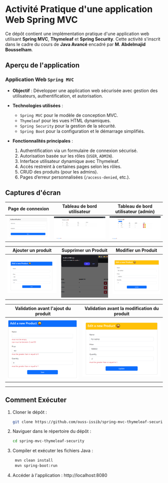 # Activité Pratique d'une application Web Spring MVC

Ce dépôt contient une implémentation pratique d'une application web utilisant **Spring MVC**, **Thymeleaf** et **Spring Security**. Cette activité s'inscrit dans le cadre du cours de **Java Avancé** encadré par **M. Abdelmajid Bousselham**.

## Aperçu de l'application

### Application Web `Spring MVC`

- **Objectif** : Développer une application web sécurisée avec gestion des utilisateurs, authentification, et autorisation.
- **Technologies utilisées** :
  - `Spring MVC` pour le modèle de conception MVC.
  - `Thymeleaf` pour les vues HTML dynamiques.
  - `Spring Security` pour la gestion de la sécurité.
  - `Spring Boot` pour la configuration et le démarrage simplifiés.

- **Fonctionnalités principales** :
  1. Authentification via un formulaire de connexion sécurisé.
  2. Autorisation basée sur les rôles (`USER`, `ADMIN`).
  3. Interface utilisateur dynamique avec Thymeleaf.
  4. Accès restreint à certaines pages selon les rôles.
  5. CRUD des produits (pour les admins).
  6. Pages d’erreur personnalisées (`/access-denied`, etc.).

## Captures d'écran

| Page de connexion | Tableau de bord utilisateur | Tableau de bord utilisateur (admin) |
|---|---|---|
| ![Login](./screenshots/login-page.png) | ![Dashboard](./screenshots/user-home.png) | ![Access Denied](./screenshots/admin-home.png) |

| Ajouter un produit | Supprimer un Produit | Modifier un Produit |
|---|---|---|
| ![Liste users](./screenshots/add-product.png) | ![Détails](./screenshots/delete-product.png) | ![Détails](./screenshots/update-product.png) | 

| Validation avant l'ajout du produit| Validation avant la modification du produit |
|---|---|
| ![Liste users](./screenshots/validation-add-product.png) | ![Détails](./screenshots/validation-update-product.png) |

---

## Comment Exécuter

1. Cloner le dépôt :
   ```bash
   git clone https://github.com/ouss-issib/spring-mvc-thymeleaf-security.git

2. Naviguer dans le répertoire du dépôt :
   ```bash
   cd spring-mvc-thymeleaf-security

3. Compiler et exécuter les fichiers Java :
   ```bash
    mvn clean install
    mvn spring-boot:run

4. Accéder à l'application :
    http://localhost:8080
